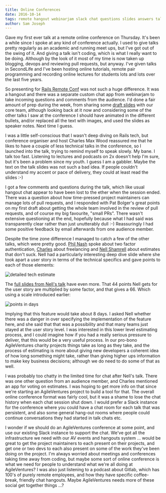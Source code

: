 ```yaml
---
title: Online Conferences
date: 2016-10-14
tags: remote hangout webinarjam slack chat questions slides answers talks social
author: Sam Joseph
---
```


Gave my first ever talk at a remote online conference on Thursday.  It's been a while since I spoke at any kind of conference actually.  I used to give talks pretty regularly as an academic and running meet ups, but I've got out of the swing of it.  And giving a talk isn't coding, which is what I really want to be doing.  Although by the look of it most of my time is now taken up blogging, devops and reviewing pull requests, but anyway.  I've given talks in SecondLife and I've been hosting online tutorials, remote pair programming and recording online lectures for students lots and lots over the last five years.  

So presenting for [Rails Remote Conf](https://allremoteconfs.com/rails-2016) was not such a huge difference.  It was a hangout and there was a separate custom chat app from webinarjam to take incoming questions and comments from the audience.  I'd done a fair amount of prep during the week, from sharing some [draft slides](https://dl.dropboxusercontent.com/u/13196858/RailsRemoteConf-OpenSourceRailsCharityProject-SamJoseph.pdf) with our core team, although looking back at it now and considering some of the other talks I saw at the conference I should have animated in the different bullets, and/or replaced all the text with images, and used the slides as speaker notes.  Next time I guess.

I was a little self-conscious that I wasn't deep diving on Rails tech, but conference organiser and host Charles Max Wood reassured me that he likes to have a couple of less technical talks in the conference, so I launched into the talk, trying to remind myself to speak slowly.  My bane.  I talk too fast.  Listening to lectures and podcasts on 2x doesn't help I'm sure, but it's been a problem since my youth.  I guess I am a gabbler.  Maybe the text on the talk slides was not such a bad idea.  If people couldn't understand my accent or pace of delivery, they could at least read the slides :-)

I got a few comments and questions during the talk, which like usual hangout chat appear to have been lost to the ether when the session ended.  There was a question about how time-pressed project maintainers can manage lots of pull requests, and I responded with Pat Bolger's great points on my first draft about getting the whole team involved in the review of pull requests, and of course my big favourite, "small PRs".  There wasn't extensive questioning at the end, hopefully because what I had said was transparently clear rather than just unutterably dull :-) Reassuringly I had some positive feedback by email afterwards from one audience member.

Despite the time zone difference I managed to catch a few of the other talks, which were pretty good.    [Phil Nash](https://twitter.com/philnash) spoke about two factor authentication, [Charles](https://twitter.com/cmaxw) about freelancing and [Nell Shamrell](http://nellshamrell.com/) about estimates that don't suck.  Nell had a particularly interesting deep dive slide where she took apart a user story in terms of the technical specifics and gave points to each of those elements:

![detailed tech estimate](https://www.dropbox.com/s/7kmkkxvqgl2zmrh/Screenshot%202016-10-14%2010.05.22.png?dl=1) 

The [full slides from Nell's talk](http://www.slideshare.net/NellShamrell/estimates-that-dont-suck) have even more.  That 44 points Nell gets for the user story are multiplied by some factor, and that gives a 66.  Which using a scale introduced earlier:

![points in days](https://www.dropbox.com/s/104oec3yghsk1im/Screenshot%202016-10-14%2010.07.14.png?dl=1) 

Implying that this feature would take about 8 days.  I asked Nell whether there was a danger in over specifying the implementation of the feature here, and she said that that was a possibility and that many teams just stayed at the user story level.   I was interested in this lower level estimating process, and I could imagine how if you had a really serious pressure to deliver, that this would be a very useful process.  In our pro-bono AgileVentures charity projects things take as long as they take, and the process of estimating is more about giving new developers a coherent idea of how long something might take, rather than giving higher ups information to make key business decisions; although we do need to do some of that as well.

I was probably too chatty in the limited time for chat after Nell's talk.  There was one other question from an audience member, and Charles mentioned an app for voting on estimates.  I was hoping to get more info on that since we're starting an AgileVentures project to build a tool for that.  The overall online conference format was fairly cool, but it was a shame to lose the chat history when each chat session shut down.  I would prefer a Slack instance for the conference where you could have a chat room for each talk that was persistent, and also some general hang-out rooms where people could continue conversations they had started in talk chats etc.

I wonder if we should do an AgileVentures conference at some point, and use our existing Slack instance to support the chat.  We've got all the infrastructure we need with our AV events and hangouts system ... would be great to get the project maintainers to each present on their projects, and get one or two devs to each also present on some of the work they've been doing on the project.  I'm always worried about meetings and conferences taking time away from coding, but maybe some sort of online conference is what we need for people to understand what we're all doing at AgileVentures?  I was also just listening to a podcast about Gitlab, which has 100's of purely remote employees, and how they have specific coffee-break, friendly chat hangouts.  Maybe AgileVentures needs more of these social get together things ...?
